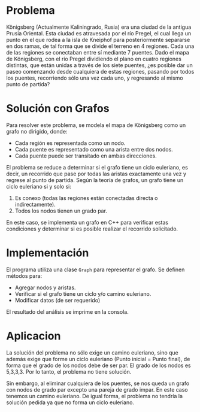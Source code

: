 # Problema
Königsberg (Actualmente Kaliningrado, Rusia) era una ciudad de la antigua Prusia Oriental. Esta ciudad es atravesada por el río Pregel, el cual llega un punto en el que rodea a la isla de Kneiphof para posteriormente separarse en dos ramas, de tal forma que se divide el terreno en 4 regiones. Cada una de las regiones se conectaban entre sí mediante 7 puentes. Dado el mapa de Königsberg, con el río Pregel dividiendo el plano en cuatro regiones distintas, que están unidas a través de los siete puentes, ¿es posible dar un paseo comenzando desde cualquiera de estas regiones, pasando por todos los puentes, recorriendo sólo una vez cada uno, y regresando al mismo punto de partida?

# Solución con Grafos
Para resolver este problema, se modela el mapa de Königsberg como un grafo no dirigido, donde:
- Cada región es representada como un nodo.
- Cada puente es representado como una arista entre dos nodos.
- Cada puente puede ser transitado en ambas direcciones.

El problema se reduce a determinar si el grafo tiene un ciclo euleriano, es decir, un recorrido que pase por todas las aristas exactamente una vez y regrese al punto de partida. Según la teoría de grafos, un grafo tiene un ciclo euleriano si y solo si:
1. Es conexo (todas las regiones están conectadas directa o indirectamente).
2. Todos los nodos tienen un grado par.

En este caso, se implementa un grafo en C++ para verificar estas condiciones y determinar si es posible realizar el recorrido solicitado.

# Implementación
El programa utiliza una clase `Graph` para representar el grafo. Se definen métodos para:
- Agregar nodos y aristas.
- Verificar si el grafo tiene un ciclo y/o camino euleriano.
- Modificar datos (de ser requerido)

El resultado del análisis se imprime en la consola.

# Aplicacion
La solución del problema no sólo exige un camino euleriano, sino que además exige que forme un ciclo euleriano (Punto inicial = Punto final), de forma que el grado de los nodos debe de ser par. El grado de los nodos es 5,3,3,3. Por lo tanto, el problema no tiene solución.

Sin embargo, al eliminar cualquiera de los puentes, se nos queda un grafo con nodos de grado par excepto una pareja de grado impar. En este caso tenemos un camino euleriano. De igual forma, el problema no tendría la solución pedida ya que no forma un ciclo euleriano. 